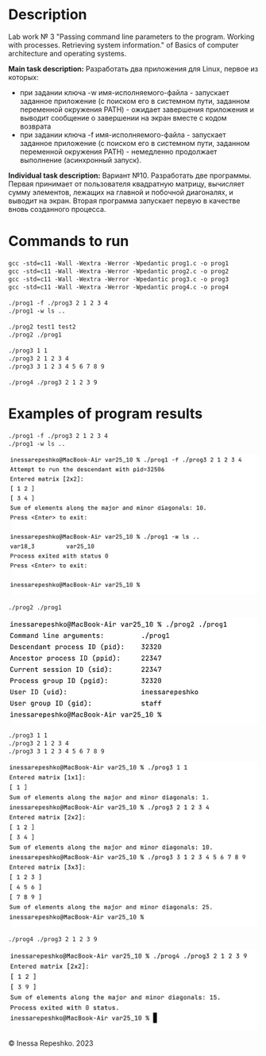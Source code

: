 # Description
Lab work № 3 "Passing command line parameters to the program. Working with processes. Retrieving system information." of Basics of computer architecture and operating systems.

**Main task description:**
Разработать два приложения для Linux, первое из которых:
* при задании ключа -w имя-исполняемого-файла - запускает заданное приложение (с поиском его в системном пути, заданном переменной окружения PATH) - ожидает завершения приложения и выводит сообщение о завершении на экран вместе с кодом возврата 
* при задании ключа -f имя-исполняемого-файла - запускает заданное приложение (с поиском его в системном пути, заданном переменной окружения PATH) - немедленно продолжает выполнение (асинхронный запуск).

**Individual task description:**
Вариант №10.
Разработать две программы. Первая принимает от пользователя квадратную матрицу, вычисляет сумму элементов, лежащих на главной и побочной диагоналях, и выводит на экран. Вторая программа запускает первую в качестве вновь созданного процесса.

# Commands to run
```
gcc -std=c11 -Wall -Wextra -Werror -Wpedantic prog1.c -o prog1
gcc -std=c11 -Wall -Wextra -Werror -Wpedantic prog2.c -o prog2
gcc -std=c11 -Wall -Wextra -Werror -Wpedantic prog3.c -o prog3
gcc -std=c11 -Wall -Wextra -Werror -Wpedantic prog4.c -o prog4

./prog1 -f ./prog3 2 1 2 3 4
./prog1 -w ls ..

./prog2 test1 test2
./prog2 ./prog1

./prog3 1 1
./prog3 2 1 2 3 4
./prog3 3 1 2 3 4 5 6 7 8 9

./prog4 ./prog3 2 1 2 3 9
```

# Examples of program results
```
./prog1 -f ./prog3 2 1 2 3 4
./prog1 -w ls ..
```
![prog1](https://github.com/InessaRepeshko/basics-of-computer-architecture-and-operating-systems/blob/main/lab3/var10/screens/prog1.png)

```
./prog2 ./prog1
```
![prog2](https://github.com/InessaRepeshko/basics-of-computer-architecture-and-operating-systems/blob/main/lab3/var10/screens/prog2.png)


```
./prog3 1 1
./prog3 2 1 2 3 4
./prog3 3 1 2 3 4 5 6 7 8 9
```
![prog3](https://github.com/InessaRepeshko/basics-of-computer-architecture-and-operating-systems/blob/main/lab3/var10/screens/prog3.png)

```
./prog4 ./prog3 2 1 2 3 9
```
![prog4](https://github.com/InessaRepeshko/basics-of-computer-architecture-and-operating-systems/blob/main/lab3/var10/screens/prog4.png)

© Inessa Repeshko. 2023
